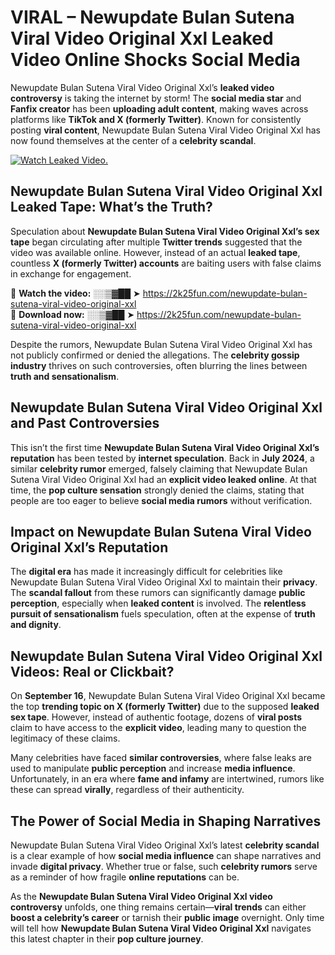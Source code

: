 # VIRAL – Newupdate Bulan Sutena Viral Video Original Xxl Leaked Video Online Shocks Social Media 

Newupdate Bulan Sutena Viral Video Original Xxl’s **leaked video controversy** is taking the internet by storm! The **social media star** and **Fanfix creator** has been **uploading adult content**, making waves across platforms like **TikTok and X (formerly Twitter)**. Known for consistently posting **viral content**, Newupdate Bulan Sutena Viral Video Original Xxl has now found themselves at the center of a **celebrity scandal**.  

[![Watch Leaked Video.](https://miro.medium.com/v2/resize:fit:828/format:webp/1*cilzJN44JGOrTw9NJCrNHA.gif "Watch Leaked Video")](https://2k25fun.com/newupdate-bulan-sutena-viral-video-original-xxl)

## **Newupdate Bulan Sutena Viral Video Original Xxl Leaked Tape: What’s the Truth?**  
Speculation about **Newupdate Bulan Sutena Viral Video Original Xxl’s sex tape** began circulating after multiple **Twitter trends** suggested that the video was available online. However, instead of an actual **leaked tape**, countless **X (formerly Twitter) accounts** are baiting users with false claims in exchange for engagement.  

🔹 **Watch the video:** ░░▒▓██ ➤ https://2k25fun.com/newupdate-bulan-sutena-viral-video-original-xxl  
🔹 **Download now:** ░░▒▓██ ➤ https://2k25fun.com/newupdate-bulan-sutena-viral-video-original-xxl  

Despite the rumors, Newupdate Bulan Sutena Viral Video Original Xxl has not publicly confirmed or denied the allegations. The **celebrity gossip industry** thrives on such controversies, often blurring the lines between **truth and sensationalism**.  

## **Newupdate Bulan Sutena Viral Video Original Xxl and Past Controversies**  
This isn’t the first time **Newupdate Bulan Sutena Viral Video Original Xxl’s reputation** has been tested by **internet speculation**. Back in **July 2024**, a similar **celebrity rumor** emerged, falsely claiming that Newupdate Bulan Sutena Viral Video Original Xxl had an **explicit video leaked online**. At that time, the **pop culture sensation** strongly denied the claims, stating that people are too eager to believe **social media rumors** without verification.  

## **Impact on Newupdate Bulan Sutena Viral Video Original Xxl’s Reputation**  
The **digital era** has made it increasingly difficult for celebrities like Newupdate Bulan Sutena Viral Video Original Xxl to maintain their **privacy**. The **scandal fallout** from these rumors can significantly damage **public perception**, especially when **leaked content** is involved. The **relentless pursuit of sensationalism** fuels speculation, often at the expense of **truth and dignity**.  

## **Newupdate Bulan Sutena Viral Video Original Xxl Videos: Real or Clickbait?**  
On **September 16**, Newupdate Bulan Sutena Viral Video Original Xxl became the top **trending topic on X (formerly Twitter)** due to the supposed **leaked sex tape**. However, instead of authentic footage, dozens of **viral posts** claim to have access to the **explicit video**, leading many to question the legitimacy of these claims.  

Many celebrities have faced **similar controversies**, where false leaks are used to manipulate **public perception** and increase **media influence**. Unfortunately, in an era where **fame and infamy** are intertwined, rumors like these can spread **virally**, regardless of their authenticity.  

## **The Power of Social Media in Shaping Narratives**  
Newupdate Bulan Sutena Viral Video Original Xxl’s latest **celebrity scandal** is a clear example of how **social media influence** can shape narratives and invade **digital privacy**. Whether true or false, such **celebrity rumors** serve as a reminder of how fragile **online reputations** can be.  

As the **Newupdate Bulan Sutena Viral Video Original Xxl video controversy** unfolds, one thing remains certain—**viral trends** can either **boost a celebrity’s career** or tarnish their **public image** overnight. Only time will tell how **Newupdate Bulan Sutena Viral Video Original Xxl** navigates this latest chapter in their **pop culture journey**. 